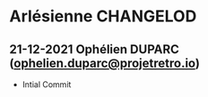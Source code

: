# Arlésienne CHANGELOD


## 21-12-2021 Ophélien DUPARC (ophelien.duparc@projetretro.io)

- Intial Commit 
